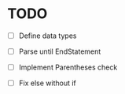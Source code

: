 # TODO

- [ ] Define data types

- [ ] Parse until EndStatement
- [ ] Implement Parentheses check

- [ ] Fix else without if